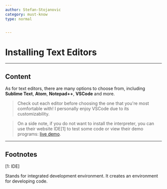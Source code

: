 ```yaml
---
author: Stefan-Stojanovic
category: must-know
type: normal


---
```


# Installing Text Editors

---
## Content

As for text editors, there are many options to choose from, including **Sublime Text**, **Atom**, **Notepad++**, **VSCode** and more. 

> Check out each editor before choosing the one that you're most comfortable with! I personally enjoy VSCode due to its customizability.

> On a side note, if you do not want to install the interpreter, you can use their website IDE[1] to test some code or view their demo programs: [live demo](https://www.lua.org/demo.html).

---

## Footnotes

[1: IDE]

Stands for integrated development environment. It creates an environment for developing code.